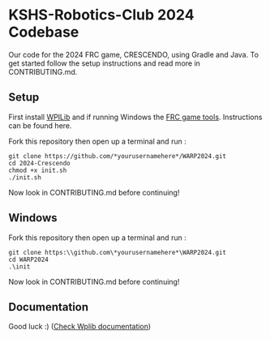 # KSHS-Robotics-Club 2024 Codebase

Our code for the 2024 FRC game, CRESCENDO, using Gradle and Java. 
To get started follow the setup instructions and read more in CONTRIBUTING.md.
## Setup

First install [WPILib](https://docs.wpilib.org/en/stable/docs/zero-to-robot/step-2/wpilib-setup.html) and if running Windows the [FRC game tools](https://docs.wpilib.org/en/stable/docs/zero-to-robot/step-2/frc-game-tools.html). Instructions can be found here.

Fork this repository then open up a terminal and run :

```
git clone https://github.com/*yourusernamehere*/WARP2024.git
cd 2024-Crescendo
chmod +x init.sh
./init.sh
```

Now look in CONTRIBUTING.md before continuing!

## Windows

Fork this repository then open up a terminal and run :
```
git clone https:\\github.com\*yourusernamehere*\WARP2024.git
cd WARP2024
.\init
```

Now look in CONTRIBUTING.md before continuing!

## Documentation
Good luck :)
([Check Wplib documentation](https://docs.wpilib.org/en/stable/docs/zero-to-robot/step-4/creating-test-drivetrain-program-cpp-java-python.html))
